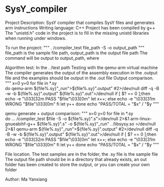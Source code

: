 # SysY_compiler
Project Description:
SysY compiler that compiles SysY files and generates arm instructions
Writing language: C++
Project has been compiled by g++
The "unistd.h" code in the project is to fill in the missing unistd libraries when running under windows.


To run the project:
"""
. /compiler_test file_path -S -o output_path
"""
file_path is the sample file path, output_path is the output file path
The command will be output to output_path, where


Algorithm test:
In the . /test path
Testing with the qemu-arm virtual machine
The compiler generates the output of the assembly execution in the .output file and the examples should be output in the .out file
Output comparison.
"""
x=0
y=0
for file in *.sy	
do
 qemu-arm ${file%.sy}"_run">${file%.sy}".output" #2>/dev/null
 diff -q -B -w -b ${file%.sy}".output" ${file%.sy}".out">/dev/null
 if [ $? == 0 ];then
  echo -e "\033[32m PASS "$file"\033[0m"
  let x++;
 else
  echo -e "\033[31m WRONG "$file"\033[0m"
 fi
 let y++
done
echo "PASS/TOTAL = "$x" / "$y
"""


qemu generate + output comparison:
"""
x=0
y=0
for file in *.sy	
do 
 ... /compiler_test $file -S -o ${file%.sy}".s">/dev/null 2>&1
 arm-linux-gnueabihf-g++ ${file%.sy}".s" -o ${file%.sy}"_run" . /libsysy.so >/dev/null 2>&1
 qemu-arm ${file%.sy}"_run">${file%.sy}".output" #2>/dev/null
 diff -q -B -w -b ${file%.sy}".output" ${file%.sy}".out">/dev/null
 if [ $? == 0 ];then
  echo -e "\033[32m PASS "$file"\033[0m"
  let x++;
 else
  echo -e "\033[31m WRONG "$file"\033[0m"
 fi
 let y++
done
echo "PASS/TOTAL = "$x" / "$y
"""


File location.
The test samples are in the folder, the .sy file is the sample file
The output file path should be in a directory that already exists, an out folder has been created to store the output, or you can create your own folder

Author: Ma Yanxiang
